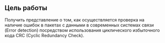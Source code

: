 ## Цель работы
Получить представление о том, как осуществляется проверка на наличие
ошибок в пакетах с данными в современных системах связи (Error detection)
посредством использования циклического избыточного кода CRC (Cyclic
Redundancy Check). 
